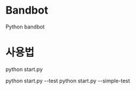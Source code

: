 # Bandbot
Python bandbot

# 사용법
python start.py

python start.py --test
python start.py --simple-test